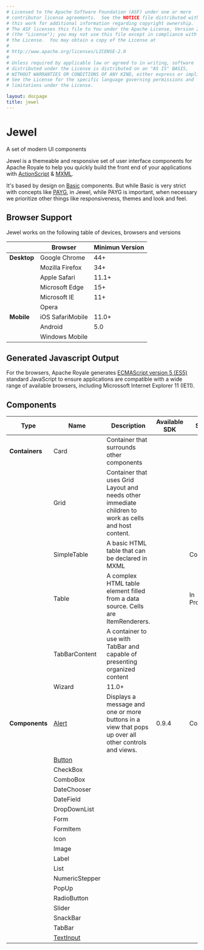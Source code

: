 ```yaml
---
# Licensed to the Apache Software Foundation (ASF) under one or more
# contributor license agreements.  See the NOTICE file distributed with
# this work for additional information regarding copyright ownership.
# The ASF licenses this file to You under the Apache License, Version 2.0
# (the "License"); you may not use this file except in compliance with
# the License.  You may obtain a copy of the License at
# 
# http://www.apache.org/licenses/LICENSE-2.0
# 
# Unless required by applicable law or agreed to in writing, software
# distributed under the License is distributed on an "AS IS" BASIS,
# WITHOUT WARRANTIES OR CONDITIONS OF ANY KIND, either express or implied.
# See the License for the specific language governing permissions and
# limitations under the License.

layout: docpage
title: jewel
---
```


# Jewel

A set of modern UI components

Jewel is a themeable and responsive set of user interface components for Apache Royale to help you quickly build the front end of your applications with [ActionScript](Welcome/Features/AS3.html) & [MXML](Welcome/Features/MXML.html).

It's based by design on [Basic](component_sets/basic.html) components. But while Basic is very strict with concepts like [PAYG](Welcome/Features/PAYG.html), in Jewel, while PAYG is important, when necessary we prioritize other things like responsiveness, themes and look and feel.

## Browser Support

Jewel works on the following table of devices, browsers and versions

|         	    | Browser             	| Minimun Version 	|
|-----------	|-------------------	|-----------------	|
| __Desktop__ 	| Google Chrome        	| 44+     	        |
|           	| Mozilla Firefox      	| 34+     	        |
|            	| Apple Safari         	| 11.1+         	|
|            	| Microsoft Edge       	| 15+              	|
|            	| Microsoft IE      	| 11+             	|
|            	| Opera             	|               	|
| __Mobile__  	| iOS SafariMobile    	| 11.0+          	|
|             	| Android            	| 5.0            	|
|             	| Windows Mobile    	|               	|

## Generated Javascript Output

For the browsers, Apache Royale generates [ECMAScript version 5 (ES5)](https://en.wikipedia.org/wiki/ECMAScript) standard JavaScript to ensure applications are compatible with a wide range of available browsers, including Microssoft Internet Explorer 11 (IE11).

## Components

| Type          	| Name                                          	| Description                                                                                          	| Available SDK 	| State     	|
|------------------	|-------------------------------------------------	|------------------------------------------------------------------------------------------------------	|---------------	|--------------	|
| __Containers__  	| Card                                           	| Container that surrounds other components                                                             	|               	|          	    |
|                	| Grid                                             	| Container that uses Grid Layout and needs other immediate children to work as cells and host content. 	|               	|          	    |
|                	| SimpleTable                                   	| A basic HTML table that can be declared in MXML                                                     	|               	| Complete      |
|                	| Table                                         	| A complex HTML table element filled from a data source. Cells are ItemRenderers.                    	|               	| In Progress   |
|                	| TabBarContent                                 	| A container to use with TabBar and capable of presenting organized content                            	|               	|           	|
|                	| Wizard                                           	| 11.0+                                                                                                	|               	|           	|
| __Components__ 	| [Alert](component_sets/jewel/jewel_alert.html)        	| Displays a message and one or more buttons in a view that pops up over all other controls and views. 	| 0.9.4         	| Complete  	|
|               	| [Button](component_sets/jewel/jewel_button.html)        	|                                                                                                      	|               	|           	|
|                 	| CheckBox                                      	|                                                                                                      	|               	|           	|
|                	| ComboBox                                      	|                                                                                                      	|               	|           	|
|                	| DateChooser                                     	|                                                                                                      	|               	|           	|
|                	| DateField                                       	|                                                                                                      	|               	|             	|
|               	| DropDownList                                  	|                                                                                                      	|               	|           	|
|               	| Form                                           	|                                                                                                      	|               	|           	|
|               	| FormItem                                      	|                                                                                                      	|               	|           	|
|                	| Icon                                            	|                                                                                                      	|               	|           	|
|               	| Image                                         	|                                                                                                      	|               	|           	|
|               	| Label                                            	|                                                                                                      	|               	|           	|
|               	| List                                             	|                                                                                                      	|               	|           	|
|               	| NumericStepper 	                                |                                                                                                      	|               	|           	|
|               	| PopUp                                          	|                                                                                                      	|               	|           	|
|               	| RadioButton                                     	|                                                                                                      	|               	|           	|
|               	| Slider                                        	|                                                                                                      	|               	|           	|
|               	| SnackBar                                         	|                                                                                                      	|               	|           	|
|               	| TabBar                                         	|                                                                                                      	|               	|           	|
|               	| [TextInput](component_sets/jewel/jewel_textinput.html)  	|                                                                                                      	|               	|           	|
